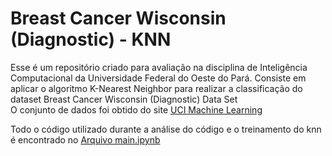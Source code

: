 # Breast Cancer Wisconsin (Diagnostic) - KNN

Esse é um repositório criado para avaliação na disciplina de Inteligência Computacional da Universidade Federal do Oeste do Pará. Consiste em aplicar
o algoritmo K-Nearest Neighbor para realizar a classificação do dataset Breast Cancer Wisconsin (Diagnostic) Data Set
</br>
O conjunto de dados foi obtido do site [UCI Machine Learning](https://archive.ics.uci.edu/ml/datasets/Breast+Cancer+Wisconsin+%28Diagnostic%29)

Todo o código utilizado durante a análise do código e o treinamento do knn é encontrado no [Arquivo main.ipynb](https://github.com/mauro-moura/haberman-knn/blob/main/main.ipynb)
